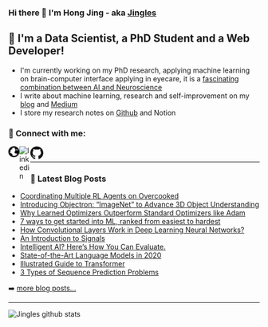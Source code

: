 ### Hi there 👋 I'm Hong Jing - aka [Jingles][website]

## 🤠 I'm a Data Scientist, a PhD Student and a Web Developer!

- I'm currently working on my PhD research, applying machine learning on brain-computer interface applying in eyecare, it is a [fascinating combination between AI and Neuroscience](https://jinglescode.github.io/2020/03/03/fascinating-relationship-between-ai-neuroscience/)
- I write about machine learning, research and self-improvement on my [blog][website] and [Medium][medium]
- I store my research notes on [Github][readings] and Notion

### 📡 Connect with me:

[<img align="left" alt="website" width="22px" src="https://raw.githubusercontent.com/iconic/open-iconic/master/svg/globe.svg" />][medium]
[<img align="left" alt="linkedin" width="22px" src="https://cdn.jsdelivr.net/npm/simple-icons@v3/icons/linkedin.svg" />][linkedin]
[<img align="left" alt="GitHub" width="26px" src="https://raw.githubusercontent.com/github/explore/78df643247d429f6cc873026c0622819ad797942/topics/github/github.png" />][github]

<br/>

---

### 📕 Latest Blog Posts

<!-- BLOG-POST-LIST:START -->
- [Coordinating Multiple RL Agents on Overcooked](https://jinglescode.github.io/2020/11/20/coordinating-multiple-rl-agents-overcooked/)
- [Introducing Objectron: “ImageNet” to Advance 3D Object Understanding](https://jinglescode.github.io/2020/11/15/introducing-objectron-imagenet-to-advance-3d-object-understanding/)
- [Why Learned Optimizers Outperform Standard Optimizers like Adam](https://jinglescode.github.io/2020/11/14/learned-optimizers-outperform-standard-optimizers-like-adam/)
- [7 ways to get started into ML, ranked from easiest to hardest](https://jinglescode.github.io/2020/11/11/ways-start-ml/)
- [How Convolutional Layers Work in Deep Learning Neural Networks?](https://jinglescode.github.io/2020/11/01/how-convolutional-layers-work-deep-learning-neural-networks/)
- [An Introduction to Signals](https://jinglescode.github.io/2020/09/15/an-introduction-to-signals/)
- [Intelligent AI? Here’s How You Can Evaluate.](https://jinglescode.github.io/2020/06/19/intelligent-ai-heres-how-you-evaluate/)
- [State-of-the-Art Language Models in 2020](https://jinglescode.github.io/2020/05/28/state-of-the-art-language-models-2020/)
- [Illustrated Guide to Transformer](https://jinglescode.github.io/2020/05/27/illustrated-guide-transformer/)
- [3 Types of Sequence Prediction Problems](https://jinglescode.github.io/2020/05/21/three-types-sequence-prediction-problems/)
<!-- BLOG-POST-LIST:END -->

➡️ [more blog posts...][website]

---

![Jingles github stats](https://github-readme-stats.vercel.app/api?username=jinglescode&show_icons=true&theme=dracula&include_all_commits=true&count_private=true&hide=prs,issues)

[website]: https://jinglescode.github.io/
[readings]: https://github.com/jinglescode/papers/issues
[linkedin]: https://www.linkedin.com/in/jingles/
[medium]: https://medium.com/@jinglesnote
[github]: https://github.com/jinglescode
